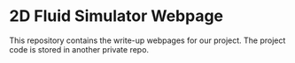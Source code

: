 # 2D Fluid Simulator Webpage

This repository contains the write-up webpages for our project.  The project code is stored in another private repo.